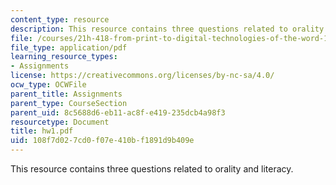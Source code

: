 ```yaml
---
content_type: resource
description: This resource contains three questions related to orality and literacy.
file: /courses/21h-418-from-print-to-digital-technologies-of-the-word-1450-present-fall-2005/108f7d027cd0f07e410bf1891d9b409e_hw1.pdf
file_type: application/pdf
learning_resource_types:
- Assignments
license: https://creativecommons.org/licenses/by-nc-sa/4.0/
ocw_type: OCWFile
parent_title: Assignments
parent_type: CourseSection
parent_uid: 8c5688d6-eb11-ac8f-e419-235dcb4a98f3
resourcetype: Document
title: hw1.pdf
uid: 108f7d02-7cd0-f07e-410b-f1891d9b409e
---
```

This resource contains three questions related to orality and literacy.